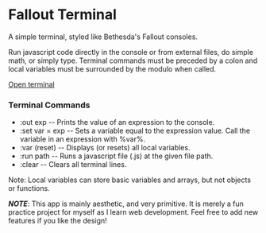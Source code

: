 # Fallout Terminal
A simple terminal, styled like Bethesda's Fallout consoles.

Run javascript code directly in the console or from external files, do simple math, or simply type. Terminal commands must be preceded by a colon and local variables must be surrounded by the modulo when called.

[Open terminal](https://limichaelcj.github.io/fallout-terminal/)

### Terminal Commands
* :out exp        -- Prints the value of an expression to the console.
* :set var = exp  -- Sets a variable equal to the expression value. Call the variable in an expression with %var%.
* :var (reset)    -- Displays (or resets) all local variables.
* :run path       -- Runs a javascript file (.js) at the given file path.
* :clear          -- Clears all terminal lines.

Note: Local variables can store basic variables and arrays, but not objects or functions.

__*NOTE*__: This app is mainly aesthetic, and very primitive. It is merely a fun practice project for myself as I learn web development. Feel free to add new features if you like the design!
